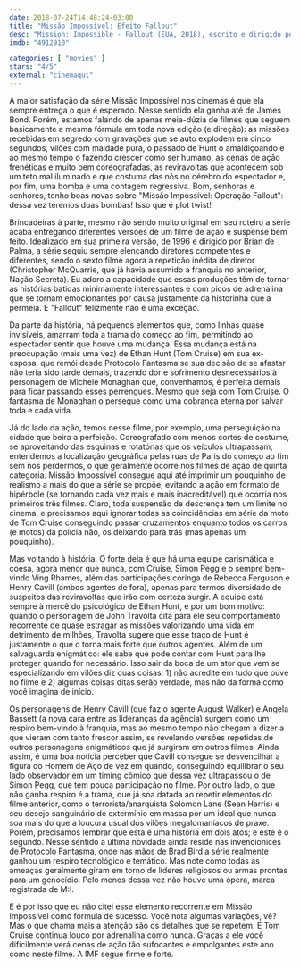 ```yaml
---
date: 2018-07-24T14:48:24-03:00
title: "Missão Impossível: Efeito Fallout"
desc: "Mission: Impossible - Fallout (EUA, 2018), escrito e dirigido por Christopher McQuarrie (baseado na série de Bruce Geller), com Tom Cruise, Henry Cavill, Ving Rhames, Simon Pegg, Rebecca Ferguson, Sean Harris, Angela Bassett, Vanessa Kirby, Michelle Monaghan. Crítica escrita para o site CinemAqui."
imdb: "4912910"

categories: [ "movies" ]
stars: "4/5"
external: "cinemaqui"
---
```

A maior satisfação da série Missão Impossível nos cinemas é que ela sempre entrega o que é esperado. Nesse sentido ela ganha até de James Bond. Porém, estamos falando de apenas meia-dúzia de filmes que seguem basicamente a mesma fórmula em toda nova edição (e direção): as missões recebidas em segredo com gravações que se auto explodem em cinco segundos, vilões com maldade pura, o passado de Hunt o amaldiçoando e ao mesmo tempo o fazendo crescer como ser humano, as cenas de ação frenéticas e muito bem coreografadas, as reviravoltas que acontecem sob um teto mal iluminado e que costuma das nós no cérebro do espectador e, por fim, uma bomba e uma contagem regressiva. Bom, senhoras e senhores, tenho boas novas sobre "Missão Impossível: Operação Fallout": dessa vez teremos duas bombas! Isso que é plot twist!

Brincadeiras à parte, mesmo não sendo muito original em seu roteiro a série acaba entregando diferentes versões de um filme de ação e suspense bem feito. Idealizado em sua primeira versão, de 1996 e dirigido por Brian de Palma, a série seguiu sempre elencando diretores competentes e diferentes, sendo o sexto filme agora a repetição inédita de diretor (Christopher McQuarrie, que já havia assumido a franquia no anterior, Nação Secreta). Eu adoro a capacidade que essas produções têm de tornar as histórias batidas minimamente interessantes e com picos de adrenalina que se tornam emocionantes por causa justamente da historinha que a permeia. E "Fallout" felizmente não é uma exceção.

Da parte da história, há pequenos elementos que, como linhas quase invisíveis, amarram toda a trama do começo ao fim, permitindo ao espectador sentir que houve uma mudança. Essa mudança está na preocupação (mais uma vez) de Ethan Hunt (Tom Cruise) em sua ex-esposa, que remói desde Protocolo Fantasma se sua decisão de se afastar não teria sido tarde demais, trazendo dor e sofrimento desnecessários à personagem de Michele Monaghan que, convenhamos, é perfeita demais para ficar passando esses perrengues. Mesmo que seja com Tom Cruise. O fantasma de Monaghan o persegue como uma cobrança eterna por salvar toda e cada vida.

Já do lado da ação, temos nesse filme, por exemplo, uma perseguição na cidade que beira a perfeição. Coreografado com menos cortes de costume, se aproveitando das esquinas e rotatórias que os veículos ultrapassam, entendemos a localização geográfica pelas ruas de Paris do começo ao fim sem nos perdermos, o que geralmente ocorre nos filmes de ação de quinta categoria. Missão Impossível consegue aqui até imprimir um pouquinho de realismo a mais do que a série se propõe, evitando a ação em formato de hipérbole (se tornando cada vez mais e mais inacreditável) que ocorria nos primeiros três filmes. Claro, toda suspensão de descrença tem um limite no cinema, e precisamos aqui ignorar todas as coincidências em série da moto de Tom Cruise conseguindo passar cruzamentos enquanto todos os carros (e motos) da polícia não, os deixando para trás (mas apenas um pouquinho).

Mas voltando à história. O forte dela é que há uma equipe carismática e coesa, agora menor que nunca, com Cruise, Simon Pegg e o sempre bem-vindo Ving Rhames, além das participações coringa de Rebecca Ferguson e Henry Cavill (ambos agentes de fora), apenas para termos diversidade de suspeitos das reviravoltas que irão com certeza surgir. A equipe está sempre à mercê do psicológico de Ethan Hunt, e por um bom motivo: quando o personagem de John Travolta cita para ele seu comportamento recorrente de quase estragar as missões valorizando uma vida em detrimento de milhões, Travolta sugere que esse traço de Hunt é justamente o que o torna mais forte que outros agentes. Além de um salvaguarda enigmático: ele sabe que pode contar com Hunt para lhe proteger quando for necessário. Isso sair da boca de um ator que vem se especializando em vilões diz duas coisas: 1) não acredite em tudo que ouve no filme e 2) algumas coisas ditas serão verdade, mas não da forma como você imagina de início.

Os personagens de Henry Cavill (que faz o agente August Walker) e Angela Bassett (a nova cara entre as lideranças da agência) surgem como um respiro bem-vindo à franquia, mas ao mesmo tempo não chegam a dizer a que vieram com tanto frescor assim, se revelando versões repetidas de outros personagens enigmáticos que já surgiram em outros filmes. Ainda assim, é uma boa notícia perceber que Cavill consegue se desvencilhar a figura do Homem de Aço de vez em quando, conseguindo equilibrar o seu lado observador em um timing cômico que dessa vez ultrapassou o de Simon Pegg, que tem pouca participação no filme. Por outro lado, o que não ganha respiro é a trama, que já soa datada ao repetir elementos do filme anterior, como o terrorista/anarquista Solomon Lane (Sean Harris) e seu desejo sanguinário de extermínio em massa por um ideal que nunca soa mais do que a loucura usual dos vilões megalomaníacos de praxe. Porém, precisamos lembrar que esta é uma história em dois atos; e este é o segundo. Nesse sentido a última novidade ainda reside nas invencionices de Protocolo Fantasma, onde nas mãos de Brad Bird a série realmente ganhou um respiro tecnológico e temático. Mas note como todas as ameaças geralmente giram em torno de líderes religiosos ou armas prontas para um genocídio. Pelo menos dessa vez não houve uma ópera, marca registrada de M:I.

E é por isso que eu não citei esse elemento recorrente em Missão Impossível como fórmula de sucesso. Você nota algumas variações, vê? Mas o que chama mais a atenção são os detalhes que se repetem. E Tom Cruise continua louco por adrenalina como nunca. Graças a ele você dificilmente verá cenas de ação tão sufocantes e empolgantes este ano como neste filme. A IMF segue firme e forte.
